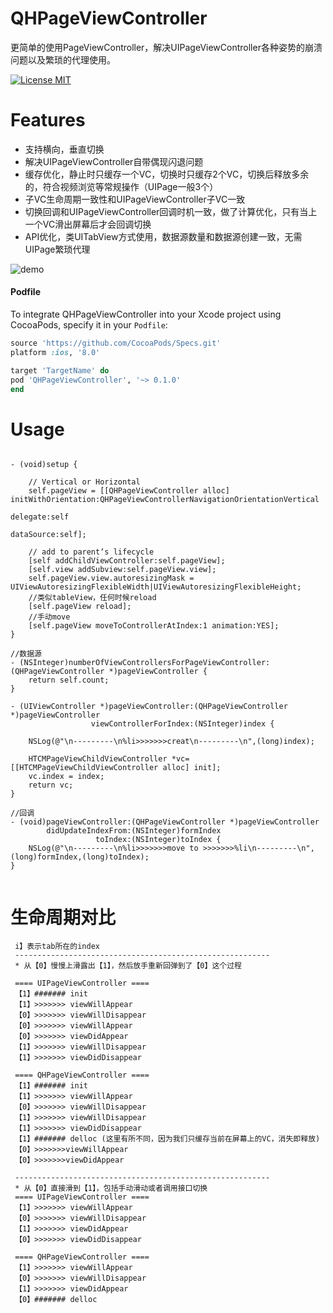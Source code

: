 # QHPageViewController
更简单的使用PageViewController，解决UIPageViewController各种姿势的崩溃问题以及繁琐的代理使用。

[![License MIT](https://img.shields.io/badge/license-MIT-green.svg?style=flat)](https://raw.githubusercontent.com/ibireme/YYText/master/LICENSE)

Features
==============

 - 支持横向，垂直切换
 - 解决UIPageViewController自带偶现闪退问题
 - 缓存优化，静止时只缓存一个VC，切换时只缓存2个VC，切换后释放多余的，符合视频浏览等常规操作（UIPage一般3个）
 - 子VC生命周期一致性和UIPageViewController子VC一致
 - 切换回调和UIPageViewController回调时机一致，做了计算优化，只有当上一个VC滑出屏幕后才会回调切换
 - API优化，类UITabView方式使用，数据源数量和数据源创建一致，无需UIPage繁琐代理

 
 ![demo](https://github.com/imqiuhang/QHPageViewController/blob/master/Screenshots/demo.gif)


#### Podfile

To integrate QHPageViewController into your Xcode project using CocoaPods, specify it in your `Podfile`:

```ruby
source 'https://github.com/CocoaPods/Specs.git'
platform :ios, '8.0'

target 'TargetName' do
pod 'QHPageViewController', '~> 0.1.0'
end
```

 

Usage
==============

```objc

- (void)setup {
    
    // Vertical or Horizontal
    self.pageView = [[QHPageViewController alloc] initWithOrientation:QHPageViewControllerNavigationOrientationVertical
                                                               delegate:self
                                                             dataSource:self];
                                                             
    // add to parent‘s lifecycle
    [self addChildViewController:self.pageView];
    [self.view addSubview:self.pageView.view];
    self.pageView.view.autoresizingMask = UIViewAutoresizingFlexibleWidth|UIViewAutoresizingFlexibleHeight;
    //类似tableView，任何时候reload
    [self.pageView reload];
    //手动move
    [self.pageView moveToControllerAtIndex:1 animation:YES];
}

//数据源
- (NSInteger)numberOfViewControllersForPageViewController:(QHPageViewController *)pageViewController {
    return self.count;
}

- (UIViewController *)pageViewController:(QHPageViewController *)pageViewController
                  viewControllerForIndex:(NSInteger)index {
    
    NSLog(@"\n---------\n%li>>>>>>>creat\n---------\n",(long)index);
    
    HTCMPageViewChildViewController *vc= [[HTCMPageViewChildViewController alloc] init];
    vc.index = index;
    return vc;
}

//回调
- (void)pageViewController:(QHPageViewController *)pageViewController
        didUpdateIndexFrom:(NSInteger)formIndex
                   toIndex:(NSInteger)toIndex {
    NSLog(@"\n---------\n%li>>>>>>>move to >>>>>>>%li\n---------\n",(long)formIndex,(long)toIndex);
}


```


 生命周期对比
==============


```objc
 i】表示tab所在的index
 ---------------------------------------------------------
 * 从【0】慢慢上滑露出【1】，然后放手重新回弹到了【0】这个过程
 
 ==== UIPageViewController ====
 【1】####### init
 【1】>>>>>>> viewWillAppear
 【0】>>>>>>> viewWillDisappear
 【0】>>>>>>> viewWillAppear
 【0】>>>>>>> viewDidAppear
 【1】>>>>>>> viewWillDisappear
 【1】>>>>>>> viewDidDisappear
 
 ==== QHPageViewController ====
 【1】####### init
 【1】>>>>>>> viewWillAppear
 【0】>>>>>>> viewWillDisappear
 【1】>>>>>>> viewWillDisappear
 【1】>>>>>>> viewDidDisappear
 【1】####### delloc (这里有所不同，因为我们只缓存当前在屏幕上的VC，消失即释放)
 【0】>>>>>>>viewWillAppear
 【0】>>>>>>>viewDidAppear
 
 ---------------------------------------------------------
 * 从【0】直接滑到【1】，包括手动滑动或者调用接口切换
 ==== UIPageViewController ====
 【1】>>>>>>> viewWillAppear
 【0】>>>>>>> viewWillDisappear
 【1】>>>>>>> viewDidAppear
 【0】>>>>>>> viewDidDisappear
 
 ==== QHPageViewController ====
 【1】>>>>>>> viewWillAppear
 【0】>>>>>>> viewWillDisappear
 【1】>>>>>>> viewDidAppear
 【0】####### delloc
 
```